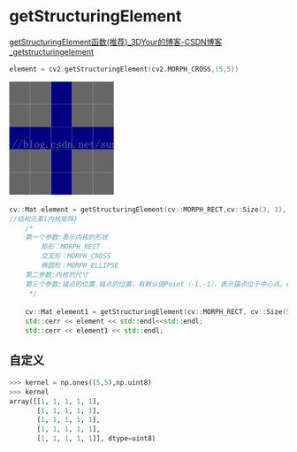 # getStructuringElement

[getStructuringElement函数(推荐)_3DYour的博客-CSDN博客_getstructuringelement](https://blog.csdn.net/abc1831939662/article/details/104305207)

```cpp
element = cv2.getStructuringElement(cv2.MORPH_CROSS,(5,5))
```
![](_attachments/old/2022-07-28-03-07-26.png)

```cpp
cv::Mat element = getStructuringElement(cv::MORPH_RECT,cv::Size(3, 3), cv::Point(-1, -1));
//结构元素(内核矩阵)
    /*
    第一个参数:表示内核的形状
        矩形：MORPH_RECT
        交叉形：MORPH_CROSS
        椭圆形：MORPH_ELLIPSE
    第二参数:内核的尺寸
    第三个参数:锚点的位置.锚点的位置，有默认值Point（-1,-1），表示锚点位于中心点。element形状唯一依赖锚点位置，其他情况下，锚点只是影响了形态学运算结果的偏移
     */

    cv::Mat element1 = getStructuringElement(cv::MORPH_RECT, cv::Size(5, 5), cv::Point(-1, -1));
    std::cerr << element << std::endl<<std::endl;
    std::cerr << element1 << std::endl;
```

## 自定义
```python
>>> kernel = np.ones((5,5),np.uint8)
>>> kernel
array([[1, 1, 1, 1, 1],
       [1, 1, 1, 1, 1],
       [1, 1, 1, 1, 1],
       [1, 1, 1, 1, 1],
       [1, 1, 1, 1, 1]], dtype=uint8)
```